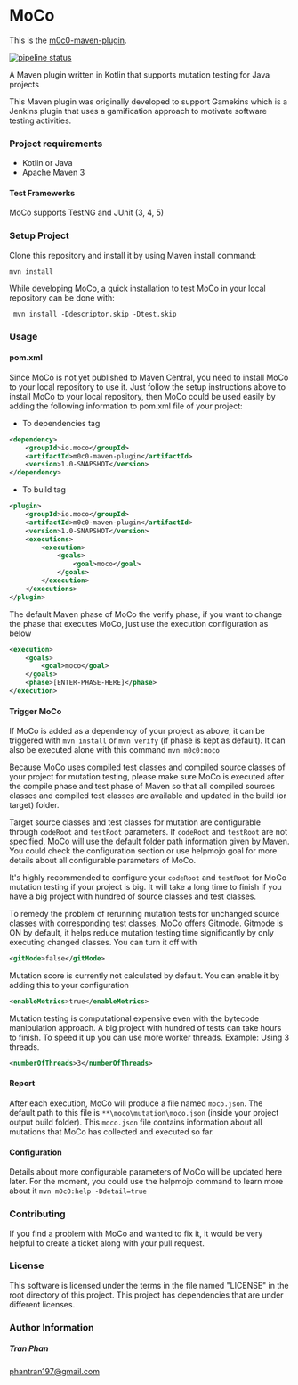# MoCo

This is the [m0c0-maven-plugin](http://).

[![pipeline status](https://gitlab.infosun.fim.uni-passau.de/phan/moco/badges/master/pipeline.svg)](https://gitlab.infosun.fim.uni-passau.de/phan/moco/-/commits/master)


A Maven plugin written in Kotlin that supports mutation testing for Java projects

This Maven plugin was originally developed to support Gamekins which is a Jenkins plugin that uses a gamification
approach to motivate software testing activities.

### Project requirements

- Kotlin or Java
- Apache Maven 3

#### Test Frameworks
MoCo supports TestNG and JUnit (3, 4, 5)

### Setup Project

Clone this repository and install it by using Maven install command:

`mvn install`

While developing MoCo, a quick installation to test MoCo in your local repository can be done with:

` mvn install -Ddescriptor.skip -Dtest.skip`

### Usage

#### pom.xml

Since MoCo is not yet published to Maven Central, you need to install MoCo to your local repository to use it.
Just follow the setup instructions above to install MoCo to your local repository, 
then MoCo could be used easily by adding the following information to pom.xml file of your project:

- To dependencies tag
```xml
<dependency>
    <groupId>io.moco</groupId>
    <artifactId>m0c0-maven-plugin</artifactId>
    <version>1.0-SNAPSHOT</version>
</dependency>
```

- To build tag
```xml
<plugin>
    <groupId>io.moco</groupId>
    <artifactId>m0c0-maven-plugin</artifactId>
    <version>1.0-SNAPSHOT</version>
    <executions>
        <execution>
            <goals>
                <goal>moco</goal>
            </goals>
        </execution>
    </executions>
</plugin>
```

The default Maven phase of MoCo the verify phase, if you want to change the phase that executes MoCo, just use the execution 
configuration as below

```xml
<execution>
    <goals>
        <goal>moco</goal>
    </goals>
    <phase>[ENTER-PHASE-HERE]</phase>
</execution>
```

#### Trigger MoCo
If MoCo is added as a dependency of your project as above, it can be triggered with 
`mvn install` or `mvn verify` (if phase is kept as default). It can also be executed alone with this command
`mvn m0c0:moco`

Because MoCo uses compiled test classes and compiled source classes of your project for mutation testing, please make
sure MoCo is executed after the compile phase and test phase of Maven so that all compiled sources classes and compiled test classes
are available and updated in the build (or target) folder.

Target source classes and test classes for mutation are configurable through `codeRoot` and `testRoot` parameters.
If `codeRoot` and `testRoot` are not specified, MoCo will use the default folder path information given by Maven. You
could check the configuration section or use helpmojo goal for more details about all configurable parameters of MoCo.

It's highly recommended to configure your `codeRoot` and `testRoot` for MoCo mutation testing if your project is big.
It will take a long time to finish if you have a big project with hundred of source classes and test classes. 

To remedy the problem of rerunning mutation tests for unchanged source classes with 
corresponding test classes, MoCo offers Gitmode. Gitmode is ON by default, it helps reduce 
mutation testing time significantly by only executing changed classes. You can turn it off with
```xml
<gitMode>false</gitMode>
```

Mutation score is currently not calculated by default. You can enable it by adding this to your configuration
```xml
<enableMetrics>true</enableMetrics>
```

Mutation testing is computational expensive even with the bytecode manipulation approach. 
A big project with hundred of tests can take hours to finish. To speed it up you can use more worker threads.
Example: Using 3 threads.
```xml
<numberOfThreads>3</numberOfThreads>
```

#### Report
After each execution, MoCo will produce a file named `moco.json`. The default path to this file is 
`**\moco\mutation\moco.json` (inside your project output build folder).
This `moco.json` file contains information about all mutations that MoCo has collected and executed so far.


#### Configuration 
Details about more configurable parameters of MoCo will be updated here later. For the moment, you could use
the helpmojo command to learn more about it
`mvn m0c0:help -Ddetail=true`

### Contributing
If you find a problem with MoCo and wanted to fix it, it would be very helpful to create a ticket along with your pull request.

### License

This software is licensed under the terms in the file named "LICENSE" in the root directory of this project. This
project has dependencies that are under different licenses.

### Author Information

##### Tran Phan

phantran197@gmail.com
